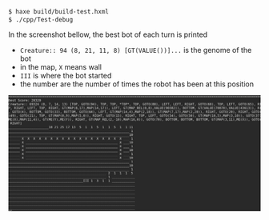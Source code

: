 ```
$ haxe build/build-test.hxml
$ ./cpp/Test-debug
```
In the screenshot bellow, the best bot of each turn is printed

* `Creature:: 94 (8, 21, 11, 8) [GT(VALUE())]...` is the genome of the bot
* in the map, `X` means wall
* `III` is where the bot started
* the number are the number of times the robot has been at this position

![Screenshot](screenshot.png)
